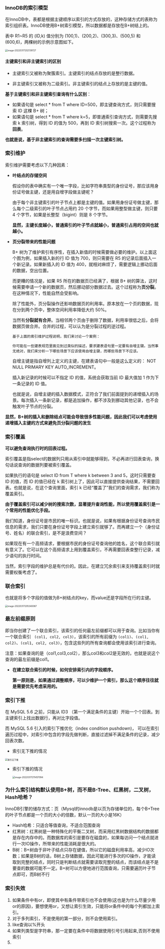 ### InnoDB的索引模型

在InnoDB中，表都是根据主键顺序以索引的方式存放的，这种存储方式的表称为索引组织表。InnoDB使用B+树索引模型，所以数据都是存放在B+树结上的。

表中 R1~R5 的 (ID,k) 值分别为 (100,1)、(200,2)、(300,3)、(500,5) 和 (600,6)，两棵树的示例示意图如下。

<img src="https://ldt-typora.oss-cn-shenzhen.aliyuncs.com/img/image-20220317202139727.png" alt="image-20220317202139727" style="zoom:50%;" />

#### 主键索引和非主键索引的区别

- 主键索引又被称为聚簇索引。主键索引的结点存放的是整行数据。

- 非主键索引又被称为二级索引。非主键索引的结点上存放的是主键的值。



**基于主键索引和非主键索引查询有什么区别**：

- 如果语句是 select * from T where ID=500，即主键查询方式，则只需要搜索 ID 这棵 B+ 树；
- 如果语句是 select * from T where k=5，即普通索引查询方式，则需要先搜索 k 索引树，得到 ID 的值为 500，再到 ID 索引树搜索一次。这个过程称为**回表**。

**也就是说，基于非主键索引的查询需要多扫描一次主键索引树。**



### 索引维护

索引维护需要考虑以下几种因素：

- **叶结点的存储空间**

  假设你的表中确实有一个唯一字段，比如字符串类型的身份证号，那应该用身份证号做主键，还是用自增字段做主键呢？

  由于每个非主键索引的叶子节点上都是主键的值。如果用身份证号做主键，那么每个二级索引的叶子节点占用约 20 个字节，而如果用整型做主键，则只要 4 个字节，如果是长整型（bigint）则是 8 个字节。

  **显然，主键长度越小，普通索引的叶子节点就越小，普通索引占用的空间也就越小。**

  

- **页分裂带来的性能问题**

  B+ 树为了维护索引有序性，在插入新值的时候需要做必要的维护。以上面这个图为例，如果插入新的行 ID 值为 700，则只需要在 R5 的记录后面插入一个新记录。如果新插入的 ID 值为 400，就相对麻烦了，需要逻辑上挪动后面的数据，空出位置。

  而更糟的情况是，如果 R5 所在的数据页已经满了，根据 B+ 树的算法，这时候需要申请一个新的数据页，然后挪动部分数据过去。这个过程称为**页分裂**。在这种情况下，性能自然会受影响。

  除了性能外，页分裂操作还影响数据页的利用率。原本放在一个页的数据，现在分到两个页中，整体空间利用率降低大约 50%。

  当然有**分裂就有合并**。当相邻两个页由于删除了数据，利用率很低之后，会将数据页做合并。合并的过程，可以认为是分裂过程的逆过程。

  ```
  基于上面的索引维护过程说明，我们来讨论一个案例：
  
  你可能在一些建表规范里面见到过类似的描述，要求建表语句里一定要有自增主键。当然事无绝对，我们来分析一下哪些场景下应该使用自增主键，而哪些场景下不应该。
  ```

  自增主键是指自增列上定义的主键，在建表语句中一般是这么定义的： NOT NULL PRIMARY KEY AUTO_INCREMENT。

  插入新记录的时候可以不指定 ID 的值，系统会获取当前 ID 最大值加 1 作为下一条记录的 ID 值。

  也就是说，自增主键的插入数据模式，正符合了我们前面提到的递增插入的场景。每次插入一条新记录，都是追加操作，都不涉及到挪动其他记录，也不会触发叶子节点的分裂。

​		**显然，B+树的插入和删除结点可能会导致很多性能问题，因此我们可以考虑使用递增插入主键的方式来避免页分裂问题的发生**



### 索引覆盖

**可以避免查询执行时的回表过程。**

索引覆盖是指select的数据列只用从索引中就能够得到，不必再进行回表查询，换句话说查询的数据列要被索引覆盖。

如果执行的语句是 select ID from T where k between 3 and 5，这时只需要查 ID 的值，而 ID 的值已经在 k 索引树上了，因此可以直接提供查询结果，不需要回表。也就是说，在这个查询里面，索引 k 已经“覆盖了”我们的查询需求，我们称为覆盖索引。

**由于覆盖索引可以减少树的搜索次数，显著提升查询性能，所以使用覆盖索引是一个常用的性能优化手段。**

我们知道，身份证号是市民的唯一标识。也就是说，如果有根据身份证号查询市民信息的需求，我们只要在身份证号字段上建立索引就够了。而再建立一个（身份证号、姓名）的联合索引，是不是浪费空间？

如果现在有一个高频请求，要根据市民的身份证号查询他的姓名，这个联合索引就有意义了。它可以在这个高频请求上用到覆盖索引，不再需要回表查整行记录，减少语句的执行时间。

当然，索引字段的维护总是有代价的。因此，在建立冗余索引来支持覆盖索引时就需要权衡考虑了。



### 联合索引

也就是将多个字段的值做为B+树结点的key，而value还是字段所在行的主键。

<img src="https://ldt-typora.oss-cn-shenzhen.aliyuncs.com/img/image-20220317205340067.png" alt="image-20220317205340067" style="zoom:50%;" />





### 最左前缀原则

即当你创建了一个联合索引，该索引的任何最左前缀都可以用于查询。比如当你有一个联合索引 ` (col1, col2, col3)`，该索引的所有前缀为 `(col1)`、`(col1, col2)`、`(col1, col2, col3)`，包含这些列的所有查询都会使用该索引进行查询。

注意：如果查询的是（col1,col3,col2），那么col3和col2是无效的，也就是说这个查询的最左前缀是col1。

- **在建立联合索引的时候，如何安排索引内的字段顺序。**

  **第一原则是，如果通过调整顺序，可以少维护一个索引，那么这个顺序往往就是需要优先考虑采用的。**



### 索引下推

在 MySQL 5.6 之前，只能从 ID3 （第一个满足条件的主键）开始一个个回表。到主键索引上找出数据行，再对比字段值。

而 MySQL 5.6 引入的索引下推优化（index condition pushdown)， 可以在索引遍历过程中，对索引中包含的字段先做判断，直接过滤掉不满足条件的记录，减少回表次数。

- 索引无下推的情况

<img src="https://ldt-typora.oss-cn-shenzhen.aliyuncs.com/img/image-20220317211350477.png" alt="索引无下推" style="zoom:50%;" />



- 索引下推的情况

  <img src="https://ldt-typora.oss-cn-shenzhen.aliyuncs.com/img/image-20220317211457094.png" alt="image-20220317211457094" style="zoom:50%;" />



### 为什么索引结构默认使用B+树，而不是B-Tree、红黑树，二叉树，Hash哈希？

InnoDB引擎的储存方式：页（Mysql的innodb是以页为存储单位的，每个B+Tree的叶子节点都是一个页的大小的倍数，默认一页的大小是16K）

- Hash哈希：只适合等值查询，不适合范围查询
- 红黑树：红黑树是一种特殊化的平衡二叉树，而采用红黑树数据结构的数据都是存在内存中的。而数据库的索引是要存在磁盘的，如果每访问一个结点就进行一次IO操作，所带来的性能消耗是很大的。
- B树：B+树由于非叶子结点只存在键值，所以它的磁盘利用率高，减少IO次数；如果是B树的话，B树上存储数据，因此可能进行多次的IO操作，才能读取到完整的结点，同时只是判断结点就需要读取完整的结点，而该结点是不是要查的数据可能不一定。B+树可以方便地进行范围查询，只需要遍历叶子节点即可，而B树不行



### 索引失效

1. 如果条件中有or，即使其中有条件带索引也不会使用(这也是为什么尽量少用or的原因)，要想使用or，又想让索引生效，只能将or条件中的每个列都加上索引。
2. 对于多列索引，不是使用的第一部分，则不会使用索引。
3. like查询以%开头
4. 如果列类型是字符串，那一定要在条件中将数据使用引号引用起来,否则不使用索引
5. 